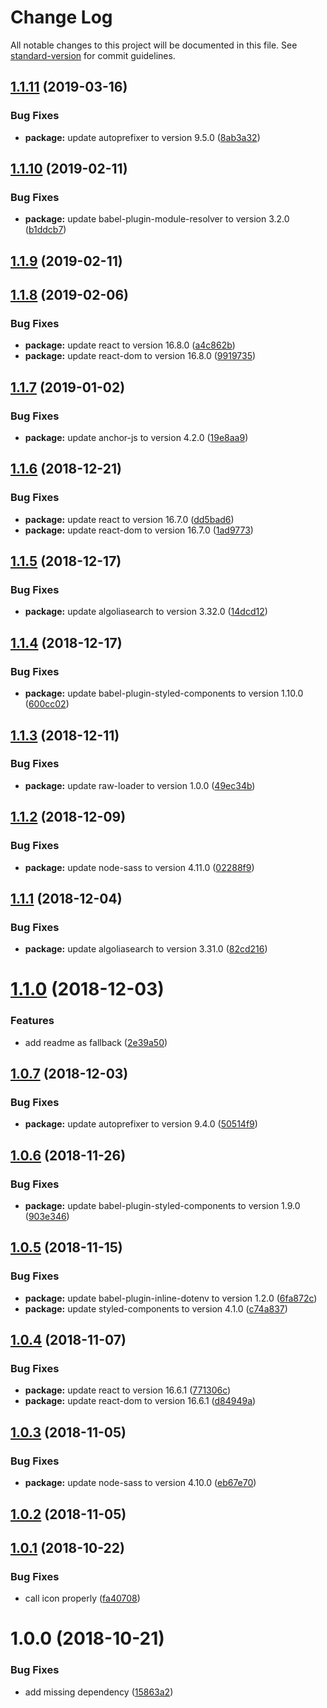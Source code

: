 # Change Log

All notable changes to this project will be documented in this file. See [standard-version](https://github.com/conventional-changelog/standard-version) for commit guidelines.

<a name="1.1.11"></a>
## [1.1.11](https://github.com/Kikobeats/changes.now.sh/compare/v1.1.10...v1.1.11) (2019-03-16)


### Bug Fixes

* **package:** update autoprefixer to version 9.5.0 ([8ab3a32](https://github.com/Kikobeats/changes.now.sh/commit/8ab3a32))



<a name="1.1.10"></a>
## [1.1.10](https://github.com/Kikobeats/changes.now.sh/compare/v1.1.9...v1.1.10) (2019-02-11)


### Bug Fixes

* **package:** update babel-plugin-module-resolver to version 3.2.0 ([b1ddcb7](https://github.com/Kikobeats/changes.now.sh/commit/b1ddcb7))



<a name="1.1.9"></a>
## [1.1.9](https://github.com/Kikobeats/changes.now.sh/compare/v1.1.8...v1.1.9) (2019-02-11)



<a name="1.1.8"></a>
## [1.1.8](https://github.com/Kikobeats/changes.now.sh/compare/v1.1.7...v1.1.8) (2019-02-06)


### Bug Fixes

* **package:** update react to version 16.8.0 ([a4c862b](https://github.com/Kikobeats/changes.now.sh/commit/a4c862b))
* **package:** update react-dom to version 16.8.0 ([9919735](https://github.com/Kikobeats/changes.now.sh/commit/9919735))



<a name="1.1.7"></a>
## [1.1.7](https://github.com/Kikobeats/changes.now.sh/compare/v1.1.6...v1.1.7) (2019-01-02)


### Bug Fixes

* **package:** update anchor-js to version 4.2.0 ([19e8aa9](https://github.com/Kikobeats/changes.now.sh/commit/19e8aa9))



<a name="1.1.6"></a>
## [1.1.6](https://github.com/Kikobeats/changes.now.sh/compare/v1.1.5...v1.1.6) (2018-12-21)


### Bug Fixes

* **package:** update react to version 16.7.0 ([dd5bad6](https://github.com/Kikobeats/changes.now.sh/commit/dd5bad6))
* **package:** update react-dom to version 16.7.0 ([1ad9773](https://github.com/Kikobeats/changes.now.sh/commit/1ad9773))



<a name="1.1.5"></a>
## [1.1.5](https://github.com/Kikobeats/changes.now.sh/compare/v1.1.4...v1.1.5) (2018-12-17)


### Bug Fixes

* **package:** update algoliasearch to version 3.32.0 ([14dcd12](https://github.com/Kikobeats/changes.now.sh/commit/14dcd12))



<a name="1.1.4"></a>
## [1.1.4](https://github.com/Kikobeats/changes.now.sh/compare/v1.1.3...v1.1.4) (2018-12-17)


### Bug Fixes

* **package:** update babel-plugin-styled-components to version 1.10.0 ([600cc02](https://github.com/Kikobeats/changes.now.sh/commit/600cc02))



<a name="1.1.3"></a>
## [1.1.3](https://github.com/Kikobeats/changes.now.sh/compare/v1.1.2...v1.1.3) (2018-12-11)


### Bug Fixes

* **package:** update raw-loader to version 1.0.0 ([49ec34b](https://github.com/Kikobeats/changes.now.sh/commit/49ec34b))



<a name="1.1.2"></a>
## [1.1.2](https://github.com/Kikobeats/changes.now.sh/compare/v1.1.1...v1.1.2) (2018-12-09)


### Bug Fixes

* **package:** update node-sass to version 4.11.0 ([02288f9](https://github.com/Kikobeats/changes.now.sh/commit/02288f9))



<a name="1.1.1"></a>
## [1.1.1](https://github.com/Kikobeats/changes.now.sh/compare/v1.1.0...v1.1.1) (2018-12-04)


### Bug Fixes

* **package:** update algoliasearch to version 3.31.0 ([82cd216](https://github.com/Kikobeats/changes.now.sh/commit/82cd216))



<a name="1.1.0"></a>
# [1.1.0](https://github.com/Kikobeats/changes.now.sh/compare/v1.0.7...v1.1.0) (2018-12-03)


### Features

* add readme as fallback ([2e39a50](https://github.com/Kikobeats/changes.now.sh/commit/2e39a50))



<a name="1.0.7"></a>
## [1.0.7](https://github.com/Kikobeats/changes.now.sh/compare/v1.0.6...v1.0.7) (2018-12-03)


### Bug Fixes

* **package:** update autoprefixer to version 9.4.0 ([50514f9](https://github.com/Kikobeats/changes.now.sh/commit/50514f9))



<a name="1.0.6"></a>
## [1.0.6](https://github.com/Kikobeats/changes.now.sh/compare/v1.0.5...v1.0.6) (2018-11-26)


### Bug Fixes

* **package:** update babel-plugin-styled-components to version 1.9.0 ([903e346](https://github.com/Kikobeats/changes.now.sh/commit/903e346))



<a name="1.0.5"></a>
## [1.0.5](https://github.com/Kikobeats/changes.now.sh/compare/v1.0.4...v1.0.5) (2018-11-15)


### Bug Fixes

* **package:** update babel-plugin-inline-dotenv to version 1.2.0 ([6fa872c](https://github.com/Kikobeats/changes.now.sh/commit/6fa872c))
* **package:** update styled-components to version 4.1.0 ([c74a837](https://github.com/Kikobeats/changes.now.sh/commit/c74a837))



<a name="1.0.4"></a>
## [1.0.4](https://github.com/Kikobeats/changes.now.sh/compare/v1.0.3...v1.0.4) (2018-11-07)


### Bug Fixes

* **package:** update react to version 16.6.1 ([771306c](https://github.com/Kikobeats/changes.now.sh/commit/771306c))
* **package:** update react-dom to version 16.6.1 ([d84949a](https://github.com/Kikobeats/changes.now.sh/commit/d84949a))



<a name="1.0.3"></a>
## [1.0.3](https://github.com/Kikobeats/changes.now.sh/compare/v1.0.1...v1.0.3) (2018-11-05)


### Bug Fixes

* **package:** update node-sass to version 4.10.0 ([eb67e70](https://github.com/Kikobeats/changes.now.sh/commit/eb67e70))



<a name="1.0.2"></a>
## [1.0.2](https://github.com/Kikobeats/changes.now.sh/compare/v1.0.1...v1.0.2) (2018-11-05)



<a name="1.0.1"></a>
## [1.0.1](https://github.com/Kikobeats/changes.now.sh/compare/v1.0.0...v1.0.1) (2018-10-22)


### Bug Fixes

* call icon properly ([fa40708](https://github.com/Kikobeats/changes.now.sh/commit/fa40708))



<a name="1.0.0"></a>
# 1.0.0 (2018-10-21)


### Bug Fixes

* add missing dependency ([15863a2](https://github.com/Kikobeats/changes.now.sh/commit/15863a2))
